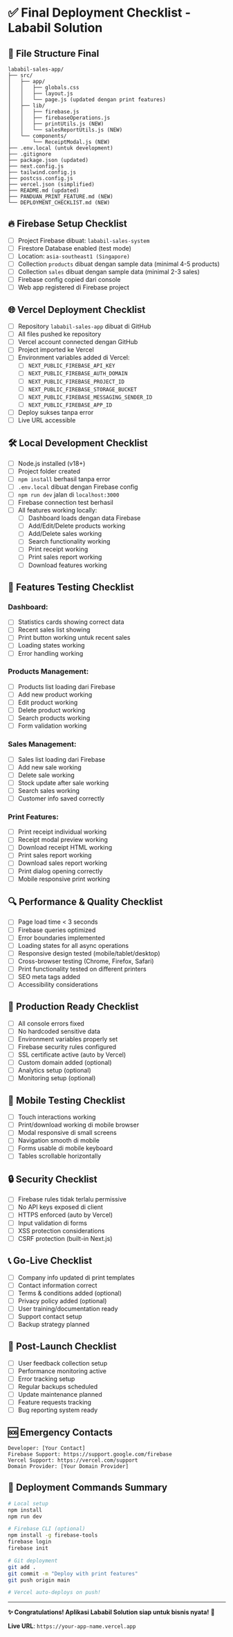 # ✅ Final Deployment Checklist - Lababil Solution

## 📁 File Structure Final
```
lababil-sales-app/
├── src/
│   ├── app/
│   │   ├── globals.css
│   │   ├── layout.js
│   │   └── page.js (updated dengan print features)
│   ├── lib/
│   │   ├── firebase.js
│   │   ├── firebaseOperations.js
│   │   ├── printUtils.js (NEW)
│   │   └── salesReportUtils.js (NEW)
│   └── components/
│       └── ReceiptModal.js (NEW)
├── .env.local (untuk development)
├── .gitignore
├── package.json (updated)
├── next.config.js
├── tailwind.config.js
├── postcss.config.js
├── vercel.json (simplified)
├── README.md (updated)
├── PANDUAN_PRINT_FEATURE.md (NEW)
└── DEPLOYMENT_CHECKLIST.md (NEW)
```

## 🔥 Firebase Setup Checklist
- [ ] Project Firebase dibuat: `lababil-sales-system`
- [ ] Firestore Database enabled (test mode)
- [ ] Location: `asia-southeast1 (Singapore)`
- [ ] Collection `products` dibuat dengan sample data (minimal 4-5 products)
- [ ] Collection `sales` dibuat dengan sample data (minimal 2-3 sales)
- [ ] Firebase config copied dari console
- [ ] Web app registered di Firebase project

## 🌐 Vercel Deployment Checklist
- [ ] Repository `lababil-sales-app` dibuat di GitHub
- [ ] All files pushed ke repository
- [ ] Vercel account connected dengan GitHub
- [ ] Project imported ke Vercel
- [ ] Environment variables added di Vercel:
  - [ ] `NEXT_PUBLIC_FIREBASE_API_KEY`
  - [ ] `NEXT_PUBLIC_FIREBASE_AUTH_DOMAIN` 
  - [ ] `NEXT_PUBLIC_FIREBASE_PROJECT_ID`
  - [ ] `NEXT_PUBLIC_FIREBASE_STORAGE_BUCKET`
  - [ ] `NEXT_PUBLIC_FIREBASE_MESSAGING_SENDER_ID`
  - [ ] `NEXT_PUBLIC_FIREBASE_APP_ID`
- [ ] Deploy sukses tanpa error
- [ ] Live URL accessible

## 🛠️ Local Development Checklist
- [ ] Node.js installed (v18+)
- [ ] Project folder created
- [ ] `npm install` berhasil tanpa error
- [ ] `.env.local` dibuat dengan Firebase config
- [ ] `npm run dev` jalan di `localhost:3000`
- [ ] Firebase connection test berhasil
- [ ] All features working locally:
  - [ ] Dashboard loads dengan data Firebase
  - [ ] Add/Edit/Delete products working
  - [ ] Add/Delete sales working  
  - [ ] Search functionality working
  - [ ] Print receipt working
  - [ ] Print sales report working
  - [ ] Download features working

## 🎯 Features Testing Checklist

### Dashboard:
- [ ] Statistics cards showing correct data
- [ ] Recent sales list showing
- [ ] Print button working untuk recent sales
- [ ] Loading states working
- [ ] Error handling working

### Products Management:
- [ ] Products list loading dari Firebase
- [ ] Add new product working
- [ ] Edit product working  
- [ ] Delete product working
- [ ] Search products working
- [ ] Form validation working

### Sales Management:
- [ ] Sales list loading dari Firebase
- [ ] Add new sale working
- [ ] Delete sale working
- [ ] Stock update after sale working
- [ ] Search sales working
- [ ] Customer info saved correctly

### Print Features:
- [ ] Print receipt individual working
- [ ] Receipt modal preview working
- [ ] Download receipt HTML working
- [ ] Print sales report working
- [ ] Download sales report working
- [ ] Print dialog opening correctly
- [ ] Mobile responsive print working

## 🔍 Performance & Quality Checklist
- [ ] Page load time < 3 seconds
- [ ] Firebase queries optimized
- [ ] Error boundaries implemented
- [ ] Loading states for all async operations
- [ ] Responsive design tested (mobile/tablet/desktop)
- [ ] Cross-browser testing (Chrome, Firefox, Safari)
- [ ] Print functionality tested on different printers
- [ ] SEO meta tags added
- [ ] Accessibility considerations

## 🚀 Production Ready Checklist
- [ ] All console errors fixed
- [ ] No hardcoded sensitive data
- [ ] Environment variables properly set
- [ ] Firebase security rules configured
- [ ] SSL certificate active (auto by Vercel)
- [ ] Custom domain added (optional)
- [ ] Analytics setup (optional)
- [ ] Monitoring setup (optional)

## 📱 Mobile Testing Checklist
- [ ] Touch interactions working
- [ ] Print/download working di mobile browser
- [ ] Modal responsive di small screens
- [ ] Navigation smooth di mobile
- [ ] Forms usable di mobile keyboard
- [ ] Tables scrollable horizontally

## 🔒 Security Checklist
- [ ] Firebase rules tidak terlalu permissive
- [ ] No API keys exposed di client
- [ ] HTTPS enforced (auto by Vercel)
- [ ] Input validation di forms
- [ ] XSS protection considerations
- [ ] CSRF protection (built-in Next.js)

## 📞 Go-Live Checklist
- [ ] Company info updated di print templates
- [ ] Contact information correct
- [ ] Terms & conditions added (optional)
- [ ] Privacy policy added (optional)  
- [ ] User training/documentation ready
- [ ] Support contact setup
- [ ] Backup strategy planned

## 🎉 Post-Launch Checklist
- [ ] User feedback collection setup
- [ ] Performance monitoring active
- [ ] Error tracking setup
- [ ] Regular backups scheduled
- [ ] Update maintenance planned
- [ ] Feature requests tracking
- [ ] Bug reporting system ready

## 🆘 Emergency Contacts
```
Developer: [Your Contact]
Firebase Support: https://support.google.com/firebase
Vercel Support: https://vercel.com/support  
Domain Provider: [Your Domain Provider]
```

## 🔄 Deployment Commands Summary
```bash
# Local setup
npm install
npm run dev

# Firebase CLI (optional)
npm install -g firebase-tools
firebase login
firebase init

# Git deployment
git add .
git commit -m "Deploy with print features"
git push origin main

# Vercel auto-deploys on push!
```

---

**✨ Congratulations! Aplikasi Lababil Solution siap untuk bisnis nyata!** 🚀

**Live URL**: `https://your-app-name.vercel.app`
